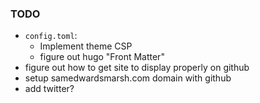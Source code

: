 ### TODO
* `config.toml`:
    * Implement theme CSP
    * figure out hugo "Front Matter"
* figure out how to get site to display properly on github
* setup samedwardsmarsh.com domain with github
* add twitter?